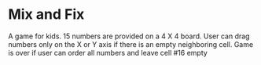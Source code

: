 # Mix and Fix
A game for kids. 15 numbers are provided on a 4 X 4  board. User can drag numbers only on the X or Y axis if there is an empty neighboring cell. Game is over if user can order all numbers and leave cell #16 empty
